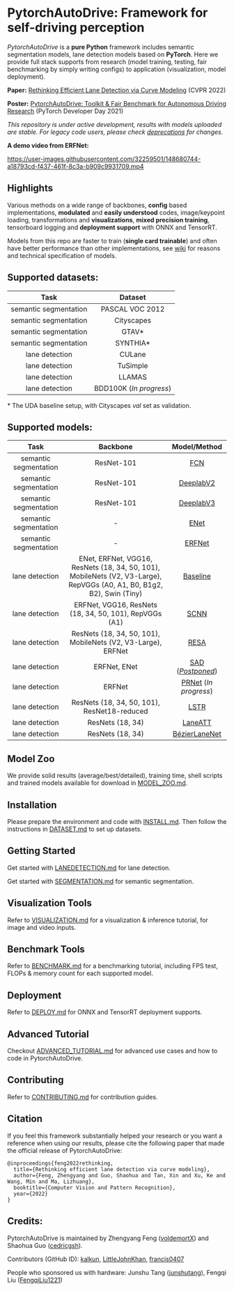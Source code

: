 # PytorchAutoDrive: Framework for self-driving perception


*PytorchAutoDrive* is a **pure Python** framework includes semantic segmentation models, lane detection models based on **PyTorch**. Here we provide full stack supports from research (model training, testing, fair benchmarking by simply writing configs) to application (visualization, model deployment).

**Paper:** [Rethinking Efficient Lane Detection via Curve Modeling](https://arxiv.org/abs/2203.02431) (CVPR 2022)

**Poster:** [PytorchAutoDrive: Toolkit & Fair Benchmark for Autonomous Driving Research](https://drive.google.com/file/d/14EgcwPnKvAZJ1aWqBv6W9Msm666Wqi5a/view?usp=sharing) (PyTorch Developer Day 2021)

*This repository is under active development, results with models uploaded are stable. For legacy code users, please check [deprecations](https://github.com/voldemortX/pytorch-auto-drive/issues/14) for changes.*

**A demo video from ERFNet:**

https://user-images.githubusercontent.com/32259501/148680744-a18793cd-f437-461f-8c3a-b909c9931709.mp4

## Highlights

Various methods on a wide range of backbones, **config** based implementations, **modulated** and **easily understood** codes, image/keypoint loading, transformations and **visualizations**, **mixed precision training**, tensorboard logging and **deployment support** with ONNX and TensorRT.

Models from this repo are faster to train (**single card trainable**) and often have better performance than other implementations, see [wiki](https://github.com/voldemortX/pytorch-auto-drive/wiki/Notes) for reasons and technical specification of models.

## Supported datasets: 

| Task | Dataset |
| :---: | :---: |
| semantic segmentation | PASCAL VOC 2012 |
| semantic segmentation | Cityscapes |
| semantic segmentation | GTAV* |
| semantic segmentation | SYNTHIA* |
| lane detection | CULane |
| lane detection | TuSimple |
| lane detection | LLAMAS |
| lane detection | BDD100K (*In progress*) |

\* The UDA baseline setup, with Cityscapes *val* set as validation.

## Supported models:

| Task | Backbone | Model/Method |
| :---: | :---: | :---: |
| semantic segmentation | ResNet-101 | [FCN](/configs/semantic_segmentation/fcn) |
| semantic segmentation | ResNet-101 | [DeeplabV2](https://arxiv.org/abs/1606.00915) |
| semantic segmentation | ResNet-101 | [DeeplabV3](https://arxiv.org/abs/1706.05587) |
| semantic segmentation | - | [ENet](https://arxiv.org/abs/1606.02147) |
| semantic segmentation | - | [ERFNet](/configs/semantic_segmentation/erfnet) |
| lane detection | ENet, ERFNet, VGG16, ResNets (18, 34, 50, 101), MobileNets (V2, V3-Large), RepVGGs (A0, A1, B0, B1g2, B2), Swin (Tiny) | [Baseline](/configs/lane_detection/baseline) |
| lane detection | ERFNet, VGG16, ResNets (18, 34, 50, 101), RepVGGs (A1) | [SCNN](https://arxiv.org/abs/1712.06080) |
| lane detection | ResNets (18, 34, 50, 101), MobileNets (V2, V3-Large), ERFNet | [RESA](https://arxiv.org/abs/2008.13719) |
| lane detection | ERFNet, ENet | [SAD](https://arxiv.org/abs/1908.00821) ([*Postponed*](https://github.com/voldemortX/pytorch-auto-drive/wiki/Notes)) |
| lane detection | ERFNet | [PRNet](http://www.ecva.net/papers/eccv_2020/papers_ECCV/papers/123630698.pdf) (*In progress*) |
| lane detection | ResNets (18, 34, 50, 101), ResNet18-reduced | [LSTR](https://arxiv.org/abs/2011.04233) |
| lane detection | ResNets (18, 34) | [LaneATT](https://arxiv.org/abs/2010.12035) |
| lane detection | ResNets (18, 34) | [BézierLaneNet](/configs/lane_detection/bezierlanenet) |

## Model Zoo

We provide solid results (average/best/detailed), training time, shell scripts and trained models available for download in [MODEL_ZOO.md](docs/MODEL_ZOO_J.md).

## Installation

Please prepare the environment and code with [INSTALL.md](docs/INSTALL.md). Then follow the instructions in [DATASET.md](docs/DATASET.md) to set up datasets. 

## Getting Started

Get started with [LANEDETECTION.md](docs/LANEDETECTION.md) for lane detection.

Get started with [SEGMENTATION.md](docs/SEGMENTATION.md) for semantic segmentation.

## Visualization Tools

Refer to [VISUALIZATION.md](docs/VISUALIZATION.md) for a visualization & inference tutorial, for image and video inputs.

## Benchmark Tools

Refer to [BENCHMARK.md](docs/BENCHMARK.md) for a benchmarking tutorial, including FPS test, FLOPs & memory count for each supported model.

## Deployment

Refer to [DEPLOY.md](docs/DEPLOY.md) for ONNX and TensorRT deployment supports.

## Advanced Tutorial

Checkout [ADVANCED_TUTORIAL.md](docs/ADVANCED_TUTORIAL.md) for advanced use cases and how to code in PytorchAutoDrive.

## Contributing

Refer to [CONTRIBUTING.md](/docs/CONTRIBUTING.md) for contribution guides.

## Citation

If you feel this framework substantially helped your research or you want a reference when using our results, please cite the following paper that made the official release of PytorchAutoDrive:

```
@inproceedings{feng2022rethinking,
  title={Rethinking efficient lane detection via curve modeling},
  author={Feng, Zhengyang and Guo, Shaohua and Tan, Xin and Xu, Ke and Wang, Min and Ma, Lizhuang},
  booktitle={Computer Vision and Pattern Recognition},
  year={2022}
}
```

## Credits:

PytorchAutoDrive is maintained by Zhengyang Feng ([voldemortX](https://github.com/voldemortX)) and Shaohua Guo ([cedricgsh](https://github.com/cedricgsh)).

Contributors (GitHub ID): [kalkun](https://github.com/kalkun), [LittleJohnKhan](https://github.com/LittleJohnKhan), [francis0407](https://github.com/francis0407)

People who sponsored us with hardware: Junshu Tang ([junshutang](https://github.com/junshutang)), Fengqi Liu ([FengqiLiu1221](https://github.com/FengqiLiu1221))
